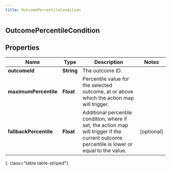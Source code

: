 ```yaml
---
title: OutcomePercentileCondition
---
```

## OutcomePercentileCondition


## Properties

| Name | Type | Description | Notes |
| ------------ | ------------- | ------------- | ------------- |
| **outcomeId** | <!----><!---->**String**<!----> | The outcome ID. |  |
| **maximumPercentile** | <!----><!---->**Float**<!----> | Percentile value for the selected outcome, at or above which the action map will trigger. |  |
| **fallbackPercentile** | <!----><!---->**Float**<!----> | Additional percentile condition, where if set, the action map will trigger if the current outcome percentile is lower or equal to the value. |  [optional] |
{: class="table table-striped"}



